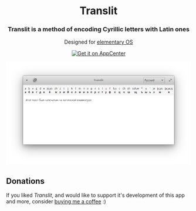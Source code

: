 <div>
  <h1 align="center">Translit</h1>
  <h3 align="center">Translit is a method of encoding Cyrillic letters with Latin ones</h3>
  <p align="center">Designed for <a href="https://elementary.io"> elementary OS</p>
</div>
<p align="center">
  <a href="https://appcenter.elementary.io/com.github.artemanufrij.translit">
    <img src="https://appcenter.elementary.io/badge.svg" alt="Get it on AppCenter">
  </a>
</p>
<p align="center">
  <img src="screenshots/Screenshot.png"/>
</p>

## Donations
If you liked _Translit_, and would like to support it's development of this app and more, consider [buying me a coffee](https://www.paypal.me/ArtemAnufrij) :)
